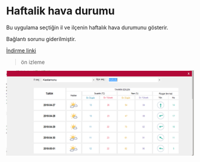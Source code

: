 # Haftalik hava durumu
Bu uygulama seçtiğin il ve ilçenin haftalık hava durumunu gösterir.

Bağlantı sorunu giderilmiştir.

[İndirme linki](https://github.com/ramazantufekci/HavaDurumu/releases/download/v1.0/HavaDurumu.zip)

> ön izleme

[![onizleme](https://github.com/ramazantufekci/HavaDurumu/raw/master/Preview.png)](#)
